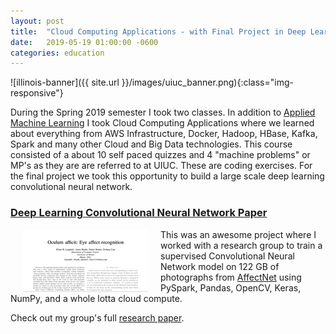 ```yaml
---
layout: post
title:  "Cloud Computing Applications - with Final Project in Deep Learning"
date:   2019-05-19 01:00:00 -0600
categories: education
---
```


![illinois-banner]({{ site.url }}/images/uiuc_banner.png){:class="img-responsive"}

During the Spring 2019 semester I took two classes. In addition to [Applied Machine Learning](education/2019/05/20/applied-machine-learning.html) I took Cloud Computing Applications where we learned about everything from AWS Infrastructure, Docker, Hadoop, HBase, Kafka, Spark and many other Cloud and Big Data technologies. This course consisted of a about 10 self paced quizzes and 4 "machine problems" or MP's as they are are referred to at UIUC. These are coding exercises. For the final project we took this opportunity to build a large scale deep learning convolutional neural network.

### [Deep Learning Convolutional Neural Network Paper](/images/portfolio/Oculum_afficit.pdf)

[<img align="left" src="/images/portfolio/deep_learning_paper.PNG" hspace="20">](/images/portfolio/Oculum_afficit.pdf)

This was an awesome project where I worked with a research group to train a supervised Convolutional Neural Network model on 122 GB of photographs from [AffectNet](http://mohammadmahoor.com/affectnet/) using PySpark, Pandas, OpenCV, Keras, NumPy, and a whole lotta cloud compute.

Check out my group's full [research paper](/images/portfolio/Oculum_afficit.pdf).
